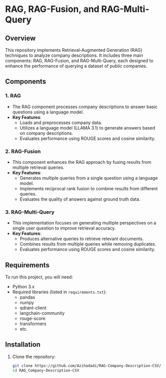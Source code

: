 # RAG, RAG-Fusion, and RAG-Multi-Query

## Overview
This repository implements Retrieval-Augmented Generation (RAG) techniques to analyze company descriptions. It includes three main components: RAG, RAG-Fusion, and RAG-Multi-Query, each designed to enhance the performance of querying a dataset of public companies.

## Components

### 1. RAG
- The RAG component processes company descriptions to answer basic questions using a language model.
- **Key Features**:
  - Loads and preprocesses company data.
  - Utilizes a language model (LLAMA 3.1) to generate answers based on company descriptions.
  - Evaluates performance using ROUGE scores and cosine similarity.

### 2. RAG-Fusion
- This component enhances the RAG approach by fusing results from multiple retrieval queries.
- **Key Features**:
  - Generates multiple queries from a single question using a language model.
  - Implements reciprocal rank fusion to combine results from different queries.
  - Evaluates the quality of answers against ground truth data.

### 3. RAG-Multi-Query
- This implementation focuses on generating multiple perspectives on a single user question to improve retrieval accuracy.
- **Key Features**:
  - Produces alternative queries to retrieve relevant documents.
  - Combines results from multiple queries while removing duplicates.
  - Evaluates performance using ROUGE scores and cosine similarity.

## Requirements
To run this project, you will need:
- Python 3.x
- Required libraries (listed in `requirements.txt`):
  - pandas
  - numpy
  - qdrant-client
  - langchain-community
  - rouge-score
  - transformers
  - etc.

## Installation
1. Clone the repository:
   ```bash
   git clone https://github.com/Azihadadi/RAG-Company-Description-CSV/
   cd RAG_Company-Description-CSV
   
